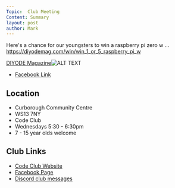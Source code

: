 ```yaml
---
Topic:  Club Meeting
Content: Summary
layout: post
author: Mark
---
```

Here's a chance for our youngsters to win a raspberry pi zero w ... https://diyodemag.com/win/win_1_or_5_raspberry_pi_w

[DIYODE Magazine](https://l.facebook.com/l.php?u=https%3A%2F%2Fdiyodemag.com%2Fwin%2Fwin_1_or_5_raspberry_pi_w&h=AT1wWa_LSlfE7y0Ir6adix633sHF3-KDFnoSn_wC63STlQB-UD72fE400TPHYM5mrOOL_sbPandzeSdBuSxENj6vnouLEYotZIplOcGW_p0u0tWwKb1P1m5Ew08SHvOs&s=1)![ALT TEXT](https://external.fbhx6-1.fna.fbcdn.net/emg1/v/t13/7801953715571185587?url=https%3A%2F%2Fdiyodemag.com%2F_images%2F5989687fc672e0e229c39da9%2C400%2C400&fb_obo=1&utld=diyodemag.com&stp=c0.5000x0.5000f_dst-emg0_p400x400_q75&ccb=13-1&oh=06_AbGKEc-McW_EowI-5H29ImDyK_rAJwuxoVDCBp1NHJQKCA&oe=65286602&_nc_sid=e609ca)

* [Facebook Link](https://www.facebook.com/1481985248595237/posts/3971863472940723/)

## Location

* Curborough Community Centre
* WS13 7NY
* Code Club
* Wednesdays 5:30 - 6:30pm
* 7 - 15 year olds welcome

## Club Links

* [Code Club Website](https://lichfield-code-club.github.io/)
* [Facebook Page](https://www.facebook.com/LichfieldCoders)
* [Discord club messages](https://discord.gg/szz6xGK)
